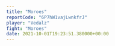 ```yaml
---
title: "Moroes"
reportCode: "6P7hW1vajLwnkfrJ"
player: "Vedalz"
fight: "Moroes"
date: 2021-10-01T19:23:51.380000+00:00
---
```

